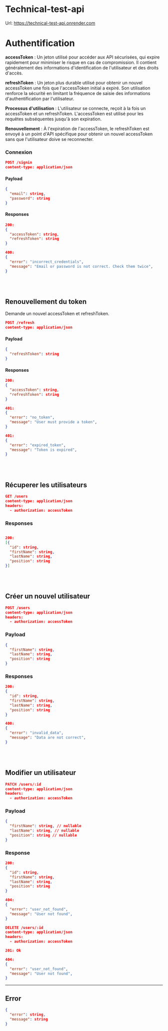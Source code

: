 # Technical-test-api

Url: https://technical-test-api.onrender.com

# Authentification

**accessToken** : Un jeton utilisé pour accéder aux API sécurisées, qui expire  rapidement pour minimiser le risque en cas de compromission. Il contient généralement des informations d'identification de l'utilisateur et des droits d'accès.

**refreshToken** : Un jeton plus durable utilisé pour obtenir un nouvel accessToken une fois que l'accessToken initial a expiré. Son utilisation renforce la sécurité en limitant la fréquence de saisie des informations d'authentification par l'utilisateur.

**Processus d'utilisation** : L'utilisateur se connecte, reçoit à la fois un accessToken et un refreshToken. L'accessToken est utilisé pour les requêtes subséquentes jusqu'à son expiration.

**Renouvellement** : À l'expiration de l'accessToken, le refreshToken est envoyé à un point d'API spécifique pour obtenir un nouvel accessToken sans que l'utilisateur doive se reconnecter.

### Connexion
```json
POST /signin
content-type: application/json
```
#### Payload
```json
{
  "email": string,
  "password": string
}
```
#### Responses
```json
200:
{
  "accessToken": string,
  "refreshToken": string
}

400:
{
  "error": "incorrect_credentials",
  "message": "Email or password is not correct. Check them twice",
}
```
<br>
<br>

## Renouvellement du token
Demande un nouvel accessToken et refreshToken.

```json
POST /refresh
content-type: application/json
```
#### Payload
```json
{
  "refreshToken": string
}
```
#### Responses
```json
200:
{
  "accessToken": string,
  "refreshToken": string
}

401:
{
  "error": "no_token",
  "message": "User must provide a token",
}

401:
{
  "error": "expired_token",
  "message": "Token is expired",
}
```

<br>
<br>

## Récuperer les utilisateurs
```json
GET /users
content-type: application/json
headers:
  - authorization: accessToken

```

### Responses
```json

200:
[{
  "id": string,
  "firstName": string,
  "lastName": string,
  "position": string
}]
```
<br>
<br>

## Créer un nouvel utilisateur
```json
POST /users
content-type: application/json
headers:
  - authorization: accessToken
```
### Payload
```json
{
  "firstName": string,
  "lastName": string,
  "position": string
}
```
### Responses
```json
200:
{
  "id": string,
  "firstName": string,
  "lastName": string,
  "position": string
}

400:
{
  "error": "invalid_data",
  "message": "Data are not correct",
}
```
<br>
<br>

## Modifier un utilisateur
```json
PATCH /users/:id
content-type: application/json
headers:
  - authorization: accessToken
```
### Payload
```json
{
  "firstName": string, // nullable
  "lastName": string, // nullable
  "position": string // nullable
}
```
### Response
```json
200:
{
  "id": string,
  "firstName": string,
  "lastName": string,
  "position": string
}

404:
{
  "error": "user_not_found",
  "message": "User not found",
}
```

```json
DELETE /users/:id
content-type: application/json
headers:
  - authorization: accessToken

201: Ok

404:
{
  "error": "user_not_found",
  "message": "User not found",
}
```
---
## Error
```json
{
  "error": string,
  "message": string
}
```
